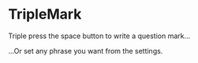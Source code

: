 # TripleMark
Triple press the space button to write a question mark...

...Or set any phrase you want from the settings.

